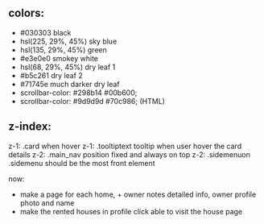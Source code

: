 ## colors:
- #030303 black
- hsl(225, 29%, 45%) sky blue
- hsl(135, 29%, 45%) green
- #e3e0e0 smokey white
- hsl(68, 29%, 45%) dry leaf 1
- #b5c261 dry leaf 2
- #71745e much darker dry leaf
- scrollbar-color: #298b14 #00b600;
- scrollbar-color: #9d9d9d #70c986; (HTML)

## z-index:
z-1: .card when hover
z-1: .tooltiptext tooltip when user hover the card details
z-2: .main_nav position fixed and always on top
z-2: .sidemenuon .sidemenu should be the most front element

now:
- make a page for each home, + owner notes detailed info, owner profile photo and name
- make the rented houses in profile click able to visit the house page